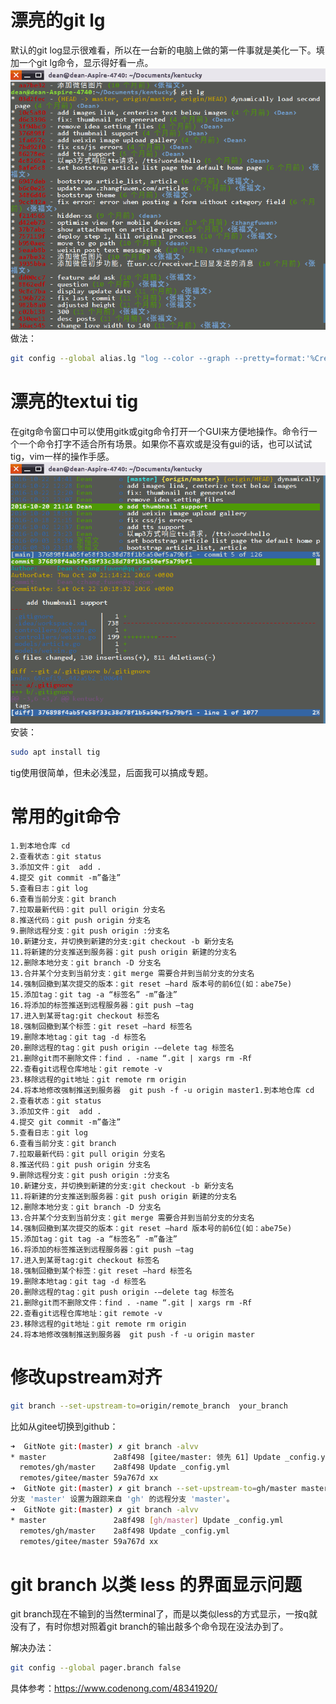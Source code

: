 # 漂亮的git lg

默认的git log显示很难看，所以在一台新的电脑上做的第一件事就是美化一下。填加一个git lg命令，显示得好看一点。
![](/assets/git-lg.png)
做法：

``` bash
git config --global alias.lg "log --color --graph --pretty=format:'%Cred%h%Creset -%C(yellow)%d%Creset %s %Cgreen(%cr) %C(bold blue)<%an>%Creset' --abbrev-commit"
```

# 漂亮的textui tig

在gitg命令窗口中可以使用gitk或gitg命令打开一个GUI来方便地操作。命令行一个一个命令打字不适合所有场景。如果你不喜欢或是没有gui的话，也可以试试tig，vim一样的操作手感。
![](/assets/tig.png)
安装：

``` bash
sudo apt install tig
```

tig使用很简单，但未必浅显，后面我可以搞成专题。

# 常用的git命令

```
1.到本地仓库 cd
2.查看状态：git status
3.添加文件：git  add .
4.提交 git commit -m”备注”
5.查看日志：git log
6.查看当前分支：git branch
7.拉取最新代码：git pull origin 分支名
8.推送代码：git push origin 分支名
9.删除远程分支：git push origin :分支名 
10.新建分支，并切换到新建的分支:git checkout -b 新分支名
11.将新建的分支推送到服务器：git push origin 新建的分支名
12.删除本地分支：git branch -D 分支名
13.合并某个分支到当前分支：git merge 需要合并到当前分支的分支名
14.强制回撤到某次提交的版本：git reset —hard 版本号的前6位(如：abe75e)
15.添加tag：git tag -a “标签名” -m”备注”
16.将添加的标签推送到远程服务器：git push —tag
17.进入到某哥tag:git checkout 标签名
18.强制回撤到某个标签：git reset —hard 标签名
19.删除本地tag：git tag -d 标签名
20.删除远程的tag：git push origin -–delete tag 标签名
21.删除git而不删除文件：find . -name “.git | xargs rm -Rf
22.查看git远程仓库地址：git remote -v
23.移除远程的git地址：git remote rm origin
24.将本地修改强制推送到服务器  git push -f -u origin master1.到本地仓库 cd
2.查看状态：git status
3.添加文件：git  add .
4.提交 git commit -m”备注”
5.查看日志：git log
6.查看当前分支：git branch
7.拉取最新代码：git pull origin 分支名
8.推送代码：git push origin 分支名
9.删除远程分支：git push origin :分支名 
10.新建分支，并切换到新建的分支:git checkout -b 新分支名
11.将新建的分支推送到服务器：git push origin 新建的分支名
12.删除本地分支：git branch -D 分支名
13.合并某个分支到当前分支：git merge 需要合并到当前分支的分支名
14.强制回撤到某次提交的版本：git reset —hard 版本号的前6位(如：abe75e)
15.添加tag：git tag -a “标签名” -m”备注”
16.将添加的标签推送到远程服务器：git push —tag
17.进入到某哥tag:git checkout 标签名
18.强制回撤到某个标签：git reset —hard 标签名
19.删除本地tag：git tag -d 标签名
20.删除远程的tag：git push origin -–delete tag 标签名
21.删除git而不删除文件：find . -name “.git | xargs rm -Rf
22.查看git远程仓库地址：git remote -v
23.移除远程的git地址：git remote rm origin
24.将本地修改强制推送到服务器  git push -f -u origin master
```

# 修改upstream对齐

``` bash
git branch --set-upstream-to=origin/remote_branch  your_branch
```

比如从gitee切换到github：

``` bash
➜  GitNote git:(master) ✗ git branch -alvv 
* master               2a8f498 [gitee/master: 领先 61] Update _config.yml
  remotes/gh/master    2a8f498 Update _config.yml
  remotes/gitee/master 59a767d xx
➜  GitNote git:(master) ✗ git branch --set-upstream-to=gh/master master
分支 'master' 设置为跟踪来自 'gh' 的远程分支 'master'。
➜  GitNote git:(master) ✗ git branch -alvv
* master               2a8f498 [gh/master] Update _config.yml
  remotes/gh/master    2a8f498 Update _config.yml
  remotes/gitee/master 59a767d xx
```

# git branch 以类 less 的界面显示问题

git branch现在不输到的当然terminal了，而是以类似less的方式显示，一按q就没有了，有时你想对照着git branch的输出敲多个命令现在没法办到了。

解决办法：

``` bash
git config --global pager.branch false
```

具体参考：https://www.codenong.com/48341920/